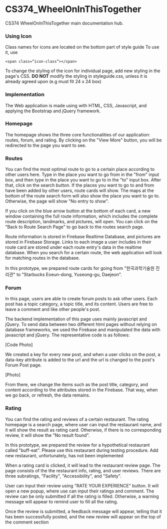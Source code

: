 # CS374_WheelOnInThisTogether
CS374 WheelOnInThisTogether main documentation hub.

### Using Icon

Class names for icons are located on the bottom part of style guide
To use it, use 
```
<span class=“icon-class”></span>
```
To change the styling of the icon for individual page, add new styling in the page's CSS.
**DO NOT** modify the styling in styleguide.css, unless it is already agreed upon (e.g must fit 24 x 24 box)

### Implementation
The Web application is made using with HTML, CSS, Javascript, and applying the Bootstrap and jQuery framework.

### Homepage
The homepage shows the three core functionalities of our application: routes, forum, and rating. By clicking on the "View More" button, you will be redirected to the page you want to see.

### Routes
You can find the most optimal route to go to a certain place according to other users here. Type in the place you want to go from in the "from" input box, and then type in the place you want to go to in the "to" input box. After that, click on the search button. If the places you want to go to and from have been added by other users, route cards will show. The maps at the bottom of the route search form will also show the place you want to go to. Otherwise, the page will show "No entry to show".

If you click on the blue arrow button at the bottom of each card, a new window containing the full route information, which includes the complete route description, landmarks, and pictures, will open. You can click on the "Back to Route Search Page" to go back to the routes search page.

Route information is stored in Firebase Realtime Database, and pictures are stored in Firebase Storage. Links to each image a user includes in their route card are stored under each route entry's data in the realtime database. When you search for a certain route, the web application will look for matching routes in the database.

In this prototype, we prepared route cards for going from "한국과학기술원 진리관" to "Starbucks Eoeun-dong, Yuseong-gu, Daejeon".

### Forum
In this page, users are able to create forum posts to ask other users. Each post has a topic category, a topic title, and its content. Users are free to leave a comment and like other people's post. 

The backend implementation of this page uses mainly javascript and jQuery. To send data between two different html pages without relying on database frameworks, we used the Firebase and manipulated the data with javascript and jQuery. The representative code is as follows:

[Code Photo]

We created a key for every new post, and when a user clicks on the post, a data-key attribute is added to the url and the url is changed to the post's Forum Post page.

[Photo]

From there, we change the items such as the post title, category, and content according to the attributes stored in the Firebase. That way, when we go back, or refresh, the data remains.


### Rating

You can find the rating and reviews of a certain restaurant. The rating homepage is a search page, where user can input the restaurant name, and it will show the result as rating card. Otherwise, if there is no corresponding review, it will show the "No result found".

In this prototype, we prepared the review for a hypothetical restaurant called "buff-eat". Please use this restaurant during testing procedure. Add new restaurant, unfortunately, has not been implemented

When a rating card is clicked, it will lead to the restaurant review page. The page consists of the the restaurant info, rating, and user reviews. There are three subratings, "Facility", "Accessibility", and "Safety". 

User can input their review using "RATE YOUR EXPERIENCE" button. It will open a new popup, where use can input their ratings and comment. The review can be only submitted if all the rating is filled. Otherwise, a warning message will appear to remind user to fill all the rating. 

Once the review is submitted, a feedback message will appear, telling that it has been successfully posted, and the new review will appear on the top of the comment section
